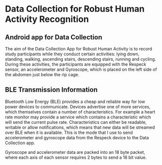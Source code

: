 # Data Collection for Robust Human Activity Recognition

Android app for Data Collection
---------------------

The aim of the Data Collection App for Robust Human Activity is to record study participants while they conduct certain activities: lying down, standing, walking, ascending stairs, descending stairs, running and cycling.
During these activities, the participants are equipped with the Respeck sensor, an accelerometer and Gyroscope, which is placed on the left side of the abdomen just below the rip cage.


BLE Transmission Information
----------------

Bluetooth Low Energy (BLE) provides a cheap and reliable way for low power devices to communicate. Devices advertise one of more services, which themselves contain a number of characteristics. For example a heart rate monitor may provide a service which contains a characteristic which will send the current pulse rate. Characteristics can either be readable, writable or allow notifications, which means that new data will be streamed over BLE when it is available. This is the mode that I use to send accelerometer and gyroscope data from the Respeck device to the Data Collection app.

Gyroscope and accelerometer data are packed into an 18 byte packet, where each axis of each sensor requires 2 bytes to send a 16 bit value.
